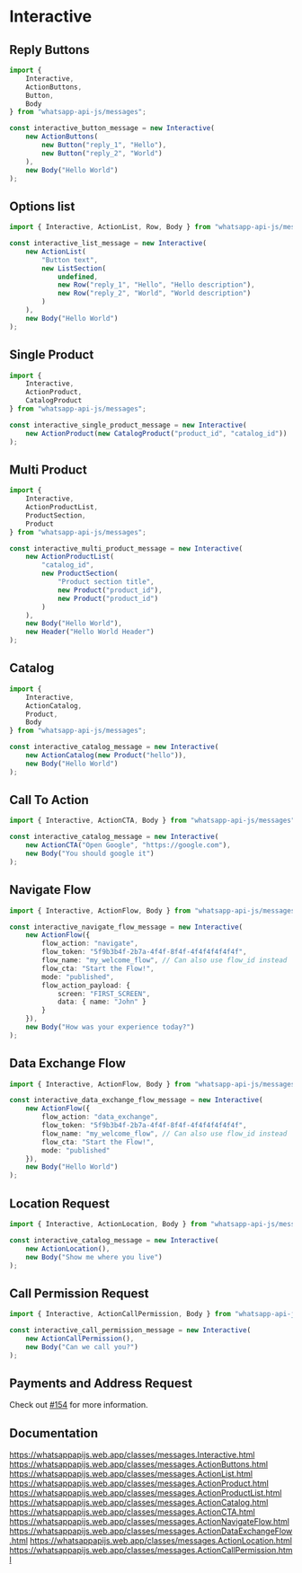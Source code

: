 # Interactive

## Reply Buttons

```ts
import {
    Interactive,
    ActionButtons,
    Button,
    Body
} from "whatsapp-api-js/messages";

const interactive_button_message = new Interactive(
    new ActionButtons(
        new Button("reply_1", "Hello"),
        new Button("reply_2", "World")
    ),
    new Body("Hello World")
);
```

## Options list

```ts
import { Interactive, ActionList, Row, Body } from "whatsapp-api-js/messages";

const interactive_list_message = new Interactive(
    new ActionList(
        "Button text",
        new ListSection(
            undefined,
            new Row("reply_1", "Hello", "Hello description"),
            new Row("reply_2", "World", "World description")
        )
    ),
    new Body("Hello World")
);
```

## Single Product

```ts
import {
    Interactive,
    ActionProduct,
    CatalogProduct
} from "whatsapp-api-js/messages";

const interactive_single_product_message = new Interactive(
    new ActionProduct(new CatalogProduct("product_id", "catalog_id"))
);
```

## Multi Product

```ts
import {
    Interactive,
    ActionProductList,
    ProductSection,
    Product
} from "whatsapp-api-js/messages";

const interactive_multi_product_message = new Interactive(
    new ActionProductList(
        "catalog_id",
        new ProductSection(
            "Product section title",
            new Product("product_id"),
            new Product("product_id")
        )
    ),
    new Body("Hello World"),
    new Header("Hello World Header")
);
```

## Catalog

```ts
import {
    Interactive,
    ActionCatalog,
    Product,
    Body
} from "whatsapp-api-js/messages";

const interactive_catalog_message = new Interactive(
    new ActionCatalog(new Product("hello")),
    new Body("Hello World")
);
```

## Call To Action

```ts
import { Interactive, ActionCTA, Body } from "whatsapp-api-js/messages";

const interactive_catalog_message = new Interactive(
    new ActionCTA("Open Google", "https://google.com"),
    new Body("You should google it")
);
```

## Navigate Flow

```ts
import { Interactive, ActionFlow, Body } from "whatsapp-api-js/messages";

const interactive_navigate_flow_message = new Interactive(
    new ActionFlow({
        flow_action: "navigate",
        flow_token: "5f9b3b4f-2b7a-4f4f-8f4f-4f4f4f4f4f4f",
        flow_name: "my_welcome_flow", // Can also use flow_id instead
        flow_cta: "Start the Flow!",
        mode: "published",
        flow_action_payload: {
            screen: "FIRST_SCREEN",
            data: { name: "John" }
        }
    }),
    new Body("How was your experience today?")
);
```

## Data Exchange Flow

```ts
import { Interactive, ActionFlow, Body } from "whatsapp-api-js/messages";

const interactive_data_exchange_flow_message = new Interactive(
    new ActionFlow({
        flow_action: "data_exchange",
        flow_token: "5f9b3b4f-2b7a-4f4f-8f4f-4f4f4f4f4f4f",
        flow_name: "my_welcome_flow", // Can also use flow_id instead
        flow_cta: "Start the Flow!",
        mode: "published"
    }),
    new Body("Hello World")
);
```

## Location Request

```ts
import { Interactive, ActionLocation, Body } from "whatsapp-api-js/messages";

const interactive_catalog_message = new Interactive(
    new ActionLocation(),
    new Body("Show me where you live")
);
```

## Call Permission Request

```ts
import { Interactive, ActionCallPermission, Body } from "whatsapp-api-js/messages";

const interactive_call_permission_message = new Interactive(
    new ActionCallPermission(),
    new Body("Can we call you?")
);
```

## Payments and Address Request

Check out [#154](https://github.com/Secreto31126/whatsapp-api-js/issues/154) for more information.

## Documentation

https://whatsappapijs.web.app/classes/messages.Interactive.html
https://whatsappapijs.web.app/classes/messages.ActionButtons.html
https://whatsappapijs.web.app/classes/messages.ActionList.html
https://whatsappapijs.web.app/classes/messages.ActionProduct.html
https://whatsappapijs.web.app/classes/messages.ActionProductList.html
https://whatsappapijs.web.app/classes/messages.ActionCatalog.html
https://whatsappapijs.web.app/classes/messages.ActionCTA.html
https://whatsappapijs.web.app/classes/messages.ActionNavigateFlow.html
https://whatsappapijs.web.app/classes/messages.ActionDataExchangeFlow.html
https://whatsappapijs.web.app/classes/messages.ActionLocation.html
https://whatsappapijs.web.app/classes/messages.ActionCallPermission.html

